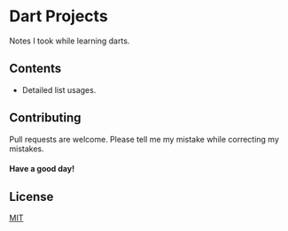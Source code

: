 # Dart Projects

Notes I took while learning darts.

## Contents

- Detailed list usages.

## Contributing

Pull requests are welcome. Please tell me my mistake while correcting my mistakes.

#### Have a good day!

## License

[MIT](https://choosealicense.com/licenses/mit/)
